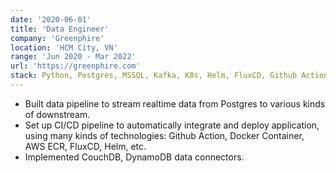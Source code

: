```yaml
---
date: '2020-06-01'
title: 'Data Engineer'
company: 'Greenphire'
location: 'HCM City, VN'
range: 'Jun 2020 - Mar 2022'
url: 'https://greenphire.com'
stack: Python, Postgres, MSSQL, Kafka, K8s, Helm, FluxCD, Github Action, AWS
---
```


- Built data pipeline to stream realtime data from Postgres to various kinds of downstream.
- Set up CI/CD pipeline to automatically integrate and deploy application, using many kinds of technologies: Github Action, Docker Container, AWS ECR, FluxCD, Helm, etc.
- Implemented CouchDB, DynamoDB data connectors.

